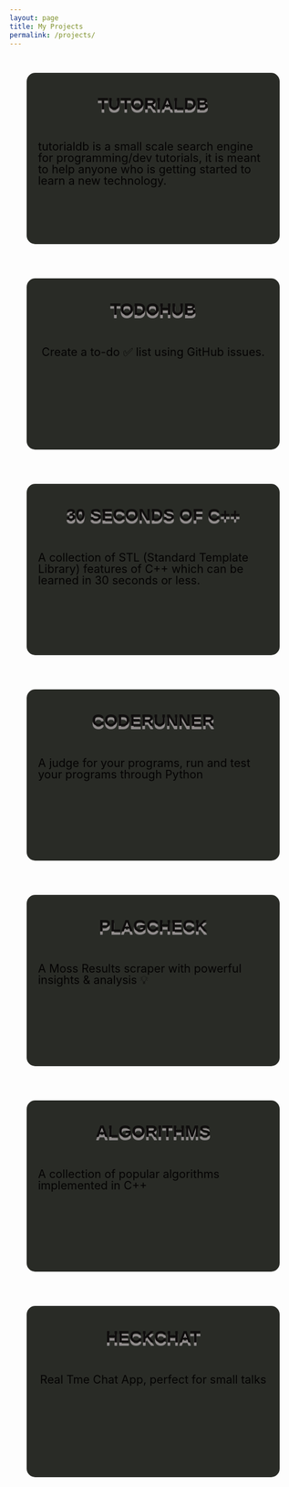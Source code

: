 ```yaml
---
layout: page
title: My Projects
permalink: /projects/
---
```

<style type="text/css">
    #projects {
        max-width: 740px;
        min-height: 300px;
        background-color: red;
        border-radius: 15px 15px;
        transition: all .2s ease-in-out;
        margin: 30px;
        background-color: #292b26;
    }
    #name h2{
        text-align: center;
        padding: 10px 10px 10px 10px;
    }
    #desct {
        display: flex;
        justify-content: center;
        align-items: center;
    }
    h2 {
        margin: 0.8em 0 0.5em 0;
        color: #0f0d0d;
        font-weight: bold;
        font-family: 'Ultra', sans-serif;
        font-size: 30px;
        line-height: 40px;
        text-transform: uppercase;
        text-shadow: 0 5px #928d8d, 0 6px #777;
    }
    #link {
        display: flex;
        justify-content: center;
        align-items: center;
    }
    #desct p {
        font-size: 20px;
        line-height: 20px;
        margin: 20px;
        color : #040303;
    }
    .cards {
        display: grid;
        grid-template-columns: auto;
        position: relative;
        align-items: center;
        justify-content: center;
    }
</style>
<div class="cards">
    <div id="projects" name="colorpad">
        <div id = "name">
            <h2>tutorialdb</h2>
        </div>
        <div id = "desct">
            <p>tutorialdb is a small scale search engine for programming/dev tutorials, it is meant to help anyone who is getting started to learn a new technology.</p>
        </div>
        <div id = "link">
            <a href="https://github.com/Bhupesh-V/tutorialdb">
                <i class="svg-icon github"></i>
            </a>
        </div>
    </div>
    <div id="projects" name="colorpad">
        <div id = "name">
            <h2>todohub</h2>
        </div>
        <div id = "desct">
            <p>Create a to-do ✅ list using GitHub issues.</p>
        </div>
        <div id = "link">
            <a href="https://github.com/Bhupesh-V/todohub">
                <i class="svg-icon github"></i>
            </a>
        </div>
    </div>
    <div id="projects" name="colorpad">
        <div id = "name">
            <h2>30 Seconds of C++</h2>
        </div>
        <div id = "desct">
            <p>A collection of STL (Standard Template Library) features of C++ which can be learned in 30 seconds or less.</p>
        </div>
        <div id = "link">
            <a href="https://github.com/Bhupesh-V/30-seconds-of-cpp">
                <i class="svg-icon github"></i>
            </a>
        </div>
    </div>
    <div id="projects" name="colorpad">
        <div id = "name">
            <h2>CodeRunner</h2>
        </div>
        <div id = "desct">
            <p>A judge for your programs, run and test your programs through Python</p>
        </div>
        <div id = "link">
            <a href="https://github.com/codeclassroom/CodeRunner">
                <i class="svg-icon github"></i>
            </a>
        </div>
    </div>
        <div id="projects" name="colorpad">
        <div id = "name">
            <h2>PlagCheck</h2>
        </div>
        <div id = "desct">
            <p>A Moss Results scraper with powerful insights & analysis 💡</p>
        </div>
        <div id = "link">
            <a href="https://github.com/codeclassroom/PlagCheck">
                <i class="svg-icon github"></i>
            </a>
        </div>
    </div>
    <div id="projects" name="colorpad">
        <div id = "name">
            <h2>Algorithms</h2>
        </div>
        <div id = "desct">
            <p>A collection of popular algorithms implemented in C++</p>
        </div>
        <div id = "link">
            <a href="https://github.com/Bhupesh-V/Algorithms">
                <i class="svg-icon github"></i>
            </a>
        </div>
    </div>
    <div id="projects" name="colorpad">
        <div id = "name">
            <h2>HeckChat</h2>
        </div>
        <div id = "desct">
            <p>Real Tme Chat App, perfect for small talks</p>
        </div>
        <div id = "link">
            <a href="https://github.com/Bhupesh-V/HeckChat">
                <i class="svg-icon github"></i>
            </a>
        </div>
    </div>
</div>